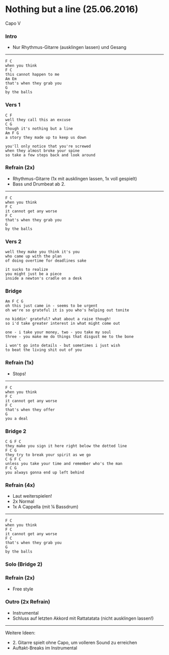 Nothing but a line (25.06.2016)
===============================

Capo V

### Intro

* Nur Rhythmus-Gitarre (ausklingen lassen) und Gesang

---

	F C
	when you think
	F C
	this cannot happen to me
	Am Em
	that's when they grab you
	G
	by the balls

### Vers 1

	C F
	well they call this an excuse
	C G
	though it's nothing but a line
	Am F G
	a story they made up to keep us down

	you'll only notice that you're screwed
	when they almost broke your spine
	so take a few steps back and look around

### Refrain (2x)

* Rhythmus-Gitarre (1x mit ausklingen lassen, 1x voll gespielt)
* Bass und Drumbeat ab 2.

---

	F C
	when you think
	F C
	it cannot get any worse
	F C
	that's when they grab you
	G
	by the balls

### Vers 2

	well they make you think it's you
	who came up with the plan
	of doing overtime for deadlines sake

	it sucks to realize
	you might just be a piece
	inside a newton's cradle on a desk

### Bridge

	Am F C G
	oh this just came in - seems to be urgent
	oh we're so grateful it is you who's helping out tonite

	no kiddin' grateful? what about a raise though!
	so i'd take greater interest in what might come out

	one - i take your money, two - you take my soul
	three - you make me do things that disgust me to the bone

	i won't go into details - but sometimes i just wish
	to beat the living shit out of you

### Refrain (1x)

* Stops!

---

	F C
	when you think
	F C
	it cannot get any worse
	F C
	that's when they offer
	G
	you a deal

### Bridge 2

	C G F C
	they make you sign it here right below the dotted line
	F C G
	they try to break your spirit as we go
	C G F C
	unless you take your time and remember who's the man
	F C G
	you always gonna end up left behind

### Refrain (4x)

* Laut weiterspielen!
* 2x Normal
* 1x A Cappella (mit ¼ Bassdrum)

---

	F C
	when you think
	F C
	it cannot get any worse
	F C
	that's when they grab you
	G
	by the balls

### Solo (Bridge 2)

### Refrain (2x)

* Free style

### Outro (2x Refrain)

* Instrumental
* Schluss auf letzten Akkord mit Rattatatata (nicht ausklingen lassen!)

----

Weitere Ideen:

* 2\. Gitarre spielt ohne Capo, um volleren Sound zu erreichen
* Auftakt-Breaks im Instrumental
